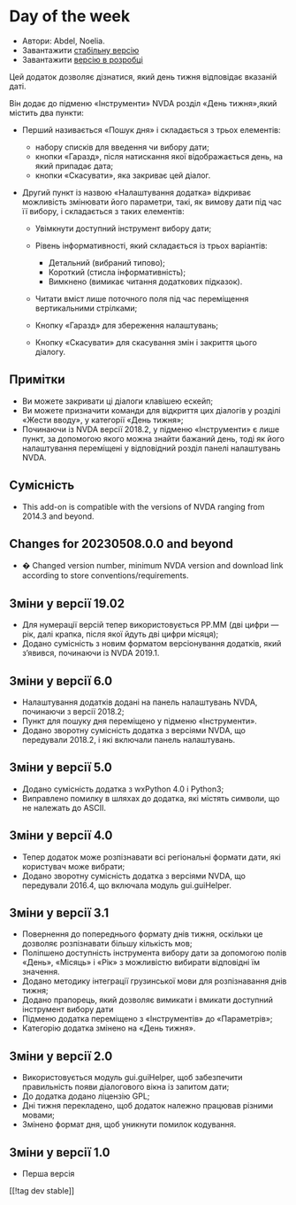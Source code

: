 # Day of the week #

* Автори: Abdel, Noelia.
* Завантажити [стабільну версію][1]
* Завантажити [версію в розробці][2]

Цей додаток дозволяє дізнатися, який день тижня відповідає вказаній даті.

Він додає до підменю «Інструменти» NVDA розділ «День тижня»,який містить два
пункти:

* Перший називається «Пошук дня» і складається з трьох елементів:

    * набору списків для введення чи вибору дати;
    * кнопки «Гаразд», після натискання якої відображається день, на який
      припадає дата;
    * кнопки «Скасувати», яка закриває цей діалог.

* Другий пункт із назвою «Налаштування додатка» відкриває можливість
  змінювати його параметри, такі, як вимову дати під час її вибору, і
  складається з таких елементів:

    * Увімкнути доступний інструмент вибору дати;
    * Рівень інформативності, який складається із трьох варіантів:

        * Детальний (вибраний типово);
        * Короткий (стисла інформативність);
        * Вимкнено (вимикає читання додаткових підказок).

    * Читати вміст лише поточного поля під час переміщення вертикальними
      стрілками;
    * Кнопку «Гаразд» для збереження налаштувань;
    * Кнопку «Скасувати» для скасування змін і закриття цього діалогу.

## Примітки ##

* Ви можете закривати ці діалоги клавішею ескейп;
* Ви можете призначити команди для відкриття цих діалогів у розділі «Жести
  вводу», у категорії «День тижня»;
* Починаючи із NVDA версії 2018.2, у підменю «Інструменти» є лише пункт, за
  допомогою якого можна знайти бажаний день, тоді як його налаштування
  переміщені у відповідний розділ панелі налаштувань NVDA.

## Сумісність ##

* This add-on is compatible with the versions of NVDA ranging from 2014.3
  and beyond.

## Changes for 20230508.0.0 and beyond ##

* � Changed version number, minimum NVDA version and download link according
  to store conventions/requirements.

## Зміни у версії 19.02 ##

* Для нумерації версій тепер використовується РР.ММ (дві цифри — рік, далі
  крапка, після якої йдуть дві цифри місяця);
* Додано сумісність з новим форматом версіонування додатків, який з’явився,
  починаючи  із NVDA 2019.1.

## Зміни у версії 6.0 ##

* Налаштування додатків додані на панель налаштувань NVDA, починаючи з
  версії 2018.2;
* Пункт для пошуку дня переміщено у підменю «Інструменти».
* Додано зворотну сумісність додатка з версіями NVDA, що передували 2018.2,
  і які включали панель налаштувань.

## Зміни у версії 5.0 ##

* Додано сумісність додатка з wxPython 4.0 і Python3;
* Виправлено помилку в шляхах до додатка, які містять символи, що не
  належать до ASCII.

## Зміни у версії 4.0 ##

* Тепер додаток може розпізнавати всі регіональні формати дати, які
  користувач може вибрати;
* Додано зворотну сумісність додатка з версіями NVDA, що передували 2016.4,
  що включала модуль gui.guiHelper.

## Зміни у версії 3.1 ##

* Повернення до попереднього формату днів тижня, оскільки це дозволяє
  розпізнавати більшу кількість мов;
* Поліпшено доступність інструмента вибору дати за допомогою полів «День»,
  «Місяць» і «Рік» з можливістю вибирати відповідні їм значення.
* Додано методику інтеграції грузинської мови для розпізнавання днів тижня;
* Додано прапорець, який дозволяє вимикати і вмикати доступний інструмент
  вибору дати
* Підменю додатка переміщено з «Інструментів» до «Параметрів»;
* Категорію додатка змінено на «День тижня».

## Зміни у версії 2.0 ##

* Використовується модуль gui.guiHelper, щоб забезпечити правильність появи
  діалогового вікна із запитом дати;
* До додатка додано ліцензію GPL;
* Дні тижня перекладено, щоб додаток належно працював різними мовами;
* Змінено формат дня, щоб уникнути помилок кодування.

## Зміни у версії 1.0 ##

* Перша версія

[[!tag dev stable]]

[1]: https://www.nvaccess.org/addonStore/legacy?file=dayOfTheWeek

[2]: https://www.nvaccess.org/addonStore/legacy?file=dayOfTheWeek
